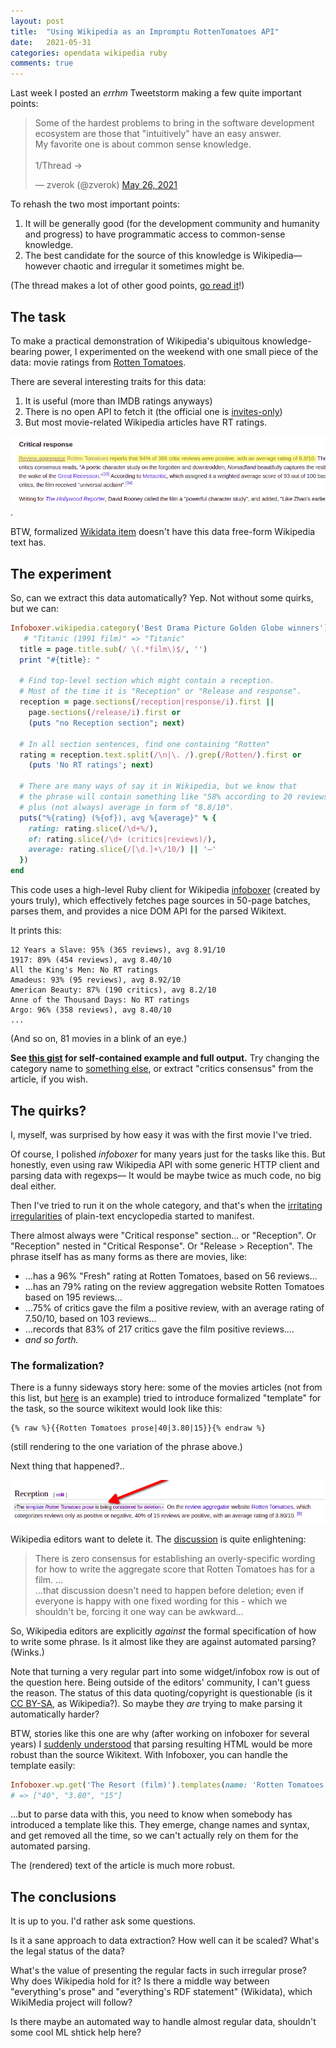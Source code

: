 ```yaml
---
layout: post
title:  "Using Wikipedia as an Impromptu RottenTomatoes API"
date:   2021-05-31
categories: opendata wikipedia ruby
comments: true
---
```


Last week I posted an _errhm_ Tweetstorm making a few quite important points:

<blockquote class="twitter-tweet"><p lang="en" dir="ltr">Some of the hardest problems to bring in the software development ecosystem are those that &quot;intuitively&quot; have an easy answer.<br>My favorite one is about common sense knowledge.<br><br>1/Thread →</p>&mdash; zverok (@zverok) <a href="https://twitter.com/zverok/status/1397651367909629953?ref_src=twsrc%5Etfw">May 26, 2021</a></blockquote> <script async src="https://platform.twitter.com/widgets.js" charset="utf-8"></script>

To rehash the two most important points:
1. It will be generally good (for the development community and humanity and progress) to have programmatic access to common-sense knowledge.
2. The best candidate for the source of this knowledge is Wikipedia—however chaotic and irregular it sometimes might be.

(The thread makes a lot of other good points, [go read it](https://twitter.com/zverok/status/1397651367909629953)!)

## The task

To make a practical demonstration of Wikipedia's ubiquitous knowledge-bearing power, I experimented on the weekend with one small piece of the data: movie ratings from [Rotten Tomatoes](https://www.rottentomatoes.com/).

There are several interesting traits for this data:
1. It is useful (more than IMDB ratings anyways)
2. There is no open API to fetch it (the official one is [invites-only](https://developer.fandango.com/rotten_tomatoes))
3. But most movie-related Wikipedia articles have RT ratings.

[!["Nomadland"'s one. Yes, it is that awesome](/img/2021-05-31-rt-nomadland.png)](https://en.wikipedia.org/wiki/Nomadland_(film)).

BTW, formalized [Wikidata item](https://www.wikidata.org/wiki/Q61740820) doesn't have this data free-form Wikipedia text has.

## The experiment

So, can we extract this data automatically? Yep. Not without some quirks, but we can:

```ruby
Infoboxer.wikipedia.category('Best Drama Picture Golden Globe winners').each do |page|
   # "Titanic (1991 film)" => "Titanic"
  title = page.title.sub(/ \(.*film\)$/, '')
  print "#{title}: "

  # Find top-level section which might contain a reception.
  # Most of the time it is "Reception" or "Release and response".
  reception = page.sections(/reception|response/i).first ||
    page.sections(/release/i).first or
    (puts "no Reception section"; next)

  # In all section sentences, find one containing "Rotten"
  rating = reception.text.split(/\n|\. /).grep(/Rotten/).first or
    (puts 'No RT ratings'; next)

  # There are many ways of say it in Wikipedia, but we know that
  # the phrase will contain something like "58% according to 20 reviews"
  # plus (not always) average in form of "8.8/10".
  puts("%{rating} (%{of}), avg %{average}" % {
    rating: rating.slice(/\d+%/),
    of: rating.slice(/\d+ (critics|reviews)/),
    average: rating.slice(/[\d.]+\/10/) || '—'
  })
end
```

This code uses a high-level Ruby client for Wikipedia [infoboxer](https://github.com/molybdenum-99/infoboxer) (created by yours truly), which effectively fetches page sources in 50-page batches, parses them, and provides a nice DOM API for the parsed Wikitext.

It prints this:
```
12 Years a Slave: 95% (365 reviews), avg 8.91/10
1917: 89% (454 reviews), avg 8.40/10
All the King's Men: No RT ratings
Amadeus: 93% (95 reviews), avg 8.92/10
American Beauty: 87% (190 critics), avg 8.2/10
Anne of the Thousand Days: No RT ratings
Argo: 96% (358 reviews), avg 8.40/10
...
```
(And so on, 81 movies in a blink of an eye.)

**See [this gist](https://gist.github.com/zverok/04c8c6eee593425e96746d45161f57b1) for self-contained example and full output.** Try changing the category name to [something else](https://en.wikipedia.org/wiki/Category:Film_award_winners), or extract "critics consensus" from the article, if you wish.

## The quirks?

I, myself, was surprised by how easy it was with the first movie I've tried.

Of course, I polished _infoboxer_ for many years just for the tasks like this. But honestly, even using raw Wikipedia API with some generic HTTP client and parsing data with regexps— It would be maybe twice as much code, no big deal either.

Then I've tried to run it on the whole category, and that's when the [irritating irregularities](https://twitter.com/zverok/status/1397665705185759235) of plain-text encyclopedia started to manifest.

There almost always were "Critical response" section... or "Reception". Or "Reception" nested in "Critical Response". Or "Release > Reception". The phrase itself has as many forms as there are movies, like:

* ...has a 96% "Fresh" rating at Rotten Tomatoes, based on 56 reviews...
* ...has an 79% rating on the review aggregation website Rotten Tomatoes based on 195 reviews...
* ...75% of critics gave the film a positive review, with an average rating of 7.50/10, based on 103 reviews...
* ...records that 83% of 217 critics gave the film positive reviews....
* _and so forth._

### The formalization?

There is a funny sideways story here: some of the movies articles (not from this list, but [here](https://en.wikipedia.org/wiki/The_Resort_(film)) is an example) tried to introduce formalized "template" for the task, so the source wikitext would look like this:
```
{% raw %}{{Rotten Tomatoes prose|40|3.80|15}}{% endraw %}
```

(still rendering to the one variation of the phrase above.)

Next thing that happened?..

![Delete it!](/img/2021-05-31-rt-for-deletion.png)

Wikipedia editors want to delete it. The [discussion](https://en.wikipedia.org/wiki/Wikipedia:Templates_for_discussion/Log/2021_May_18#Template:Rotten_Tomatoes_prose) is quite enlightening:

> There is zero consensus for establishing an overly-specific wording for how to write the aggregate score that Rotten Tomatoes has for a film. ...<br/>
> ...that discussion doesn't need to happen before deletion; even if everyone is happy with one fixed wording for this - which we shouldn't be, forcing it one way can be awkward...

So, Wikipedia editors are explicitly _against_ the formal specification of how to write some phrase. Is it almost like they are against automated parsing? (Winks.)

Note that turning a very regular part into some widget/infobox row is out of the question here. Being outside of the editors' community, I can't guess the reason. The status of this data quoting/copyright is questionable (is it [CC BY-SA](https://en.wikipedia.org/wiki/Wikipedia:Text_of_Creative_Commons_Attribution-ShareAlike_3.0_Unported_License), as Wikipedia?). So maybe they _are_ trying to make parsing it automatically harder?

BTW, stories like this one are why (after working on infoboxer for several years) I [suddenly understood](https://twitter.com/zverok/status/1397671159047544832) that parsing resulting HTML would be more robust than the source Wikitext. With Infoboxer, you can handle the template easily:

```ruby
Infoboxer.wp.get('The Resort (film)').templates(name: 'Rotten Tomatoes prose').first.variables.map(&:text)
# => ["40", "3.80", "15"]
```

...but to parse data with this, you need to know when somebody has introduced a template like this. They emerge, change names and syntax, and get removed all the time, so we can't actually rely on them for the automated parsing.

The (rendered) text of the article is much more robust.

## The conclusions

It is up to you. I'd rather ask some questions.

Is it a sane approach to data extraction? How well can it be scaled? What's the legal status of the data?

What's the value of presenting the regular facts in such irregular prose? Why does Wikipedia hold for it? Is there a middle way between "everything's prose" and "everything's RDF statement" (Wikidata), which WikiMedia project will follow?

Is there maybe an automated way to handle almost regular data, shouldn't some cool ML shtick help here?
